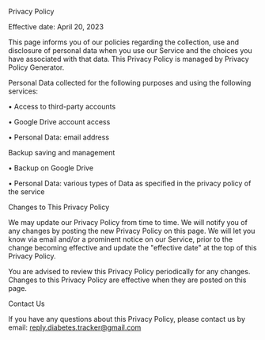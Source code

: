 Privacy Policy

Effective date: April 20, 2023

This page informs you of our policies regarding the collection, use and disclosure of personal data when you use our Service and the choices you have associated with that data. This Privacy Policy is managed by Privacy Policy Generator.

Personal Data collected for the following purposes and using the following services:

• Access to third-party accounts

• Google Drive account access

• Personal Data: email address

Backup saving and management

• Backup on Google Drive

• Personal Data: various types of Data as specified in the privacy policy of the service

Changes to This Privacy Policy

We may update our Privacy Policy from time to time. We will notify you of any changes by posting the new Privacy Policy on this page. We will let you know via email and/or a prominent notice on our Service, prior to the change becoming effective and update the "effective date" at the top of this Privacy Policy.

You are advised to review this Privacy Policy periodically for any changes. Changes to this Privacy Policy are effective when they are posted on this page.

Contact Us

If you have any questions about this Privacy Policy, please contact us by email: reply.diabetes.tracker@gmail.com
